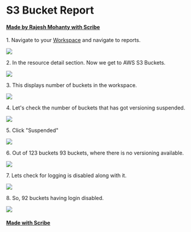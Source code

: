 # S3 Bucket Report
#### [Made by Rajesh Mohanty with Scribe](https://scribehow.com/shared/S3_Bucket_Report__g4vshBD2TiGViHyNftS4-Q)


1\. Navigate to your [Workspace](https://punisher-turbot.cloud.turbot-dev.com/apollo)  and navigate to reports.

![](https://ajeuwbhvhr.cloudimg.io/https://colony-recorder.s3.amazonaws.com/files/2025-05-07/d0bb8cd5-4e69-4a65-8cf7-053618923a47/user_cropped_screenshot.webp?tl_px=82,82&br_px=1458,851&force_format=jpeg&q=100&width=1120.0)


2\. In the resource detail section. Now we get to AWS S3 Buckets.

![](https://ajeuwbhvhr.cloudimg.io/https://colony-recorder.s3.amazonaws.com/files/2025-05-07/a40c92f6-7e2c-4989-8646-e5e3bbdac95c/user_cropped_screenshot.webp?tl_px=0,0&br_px=1376,769&force_format=jpeg&q=100&width=1120.0)


3\. This displays number of buckets in the workspace.

![](https://ajeuwbhvhr.cloudimg.io/https://colony-recorder.s3.amazonaws.com/files/2025-05-07/a781e635-2236-405d-b03a-955df1f81ed9/ascreenshot.jpeg?tl_px=0,0&br_px=1376,769&force_format=jpeg&q=100&width=1120.0&wat=1&wat_opacity=0.7&wat_gravity=northwest&wat_url=https://colony-recorder.s3.us-west-1.amazonaws.com/images/watermarks/FB923C_standard.png&wat_pad=91,219)


4\. Let's check the  number of buckets that has got versioning suspended.

![](https://ajeuwbhvhr.cloudimg.io/https://colony-recorder.s3.amazonaws.com/files/2025-05-07/a1c06036-3869-4ad1-9dff-a78cdf33dfdc/ascreenshot.jpeg?tl_px=0,5&br_px=1376,774&force_format=jpeg&q=100&width=1120.0&wat=1&wat_opacity=0.7&wat_gravity=northwest&wat_url=https://colony-recorder.s3.us-west-1.amazonaws.com/images/watermarks/FB923C_standard.png&wat_pad=1055,155)


5\. Click "Suspended"

![](https://ajeuwbhvhr.cloudimg.io/https://colony-recorder.s3.amazonaws.com/files/2025-05-07/f03f74ad-6812-4146-8c71-a0a1208b5b67/ascreenshot.jpeg?tl_px=0,0&br_px=1376,769&force_format=jpeg&q=100&width=1120.0&wat=1&wat_opacity=0.7&wat_gravity=northwest&wat_url=https://colony-recorder.s3.us-west-1.amazonaws.com/images/watermarks/FB923C_standard.png&wat_pad=1053,217)


6\. Out of 123 buckets 93 buckets, where there is no versioning available.

![](https://ajeuwbhvhr.cloudimg.io/https://colony-recorder.s3.amazonaws.com/files/2025-05-07/3de77f93-5463-4e3c-a4bf-76a371f0f068/ascreenshot.jpeg?tl_px=0,5&br_px=1376,774&force_format=jpeg&q=100&width=1120.0&wat=1&wat_opacity=0.7&wat_gravity=northwest&wat_url=https://colony-recorder.s3.us-west-1.amazonaws.com/images/watermarks/FB923C_standard.png&wat_pad=607,281)


7\. Lets check for logging is disabled along with it.

![](https://ajeuwbhvhr.cloudimg.io/https://colony-recorder.s3.amazonaws.com/files/2025-05-07/cada66de-52ee-47f3-9c13-4a35674dfbba/user_cropped_screenshot.webp?tl_px=0,0&br_px=1541,934&force_format=jpeg&q=100&width=1120.0)


8\. So, 92 buckets having login disabled.

![](https://ajeuwbhvhr.cloudimg.io/https://colony-recorder.s3.amazonaws.com/files/2025-05-07/8426b160-aa46-4d94-8851-5d33e0b082c6/ascreenshot.jpeg?tl_px=0,34&br_px=1376,803&force_format=jpeg&q=100&width=1120.0&wat=1&wat_opacity=0.7&wat_gravity=northwest&wat_url=https://colony-recorder.s3.us-west-1.amazonaws.com/images/watermarks/FB923C_standard.png&wat_pad=913,262)
#### [Made with Scribe](https://scribehow.com/shared/S3_Bucket_Report__g4vshBD2TiGViHyNftS4-Q)


